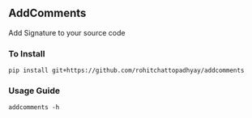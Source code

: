 AddComments
---

Add Signature to your source code


### To Install
`pip install git+https://github.com/rohitchattopadhyay/addcomments`


### Usage Guide
`addcomments -h`
